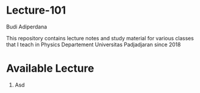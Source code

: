 # Lecture-101
Budi Adiperdana

This repository contains lecture notes and study material for various classes that I teach in Physics Departement Universitas Padjadjaran since 2018

# Available Lecture
1. Asd

